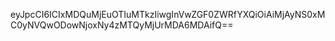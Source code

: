 eyJpcCI6ICIxMDQuMjEuOTIuMTkzIiwgInVwZGF0ZWRfYXQiOiAiMjAyNS0xMC0yNVQwODowNjoxNy4zMTQyMjUrMDA6MDAifQ==